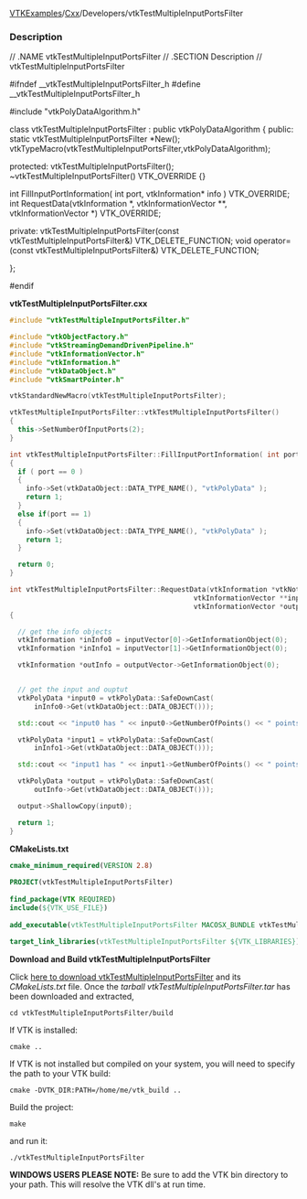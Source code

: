 [VTKExamples](Home)/[Cxx](Cxx)/Developers/vtkTestMultipleInputPortsFilter

### Description
<source lang="cpp">
// .NAME vtkTestMultipleInputPortsFilter
// .SECTION Description
// vtkTestMultipleInputPortsFilter

#ifndef __vtkTestMultipleInputPortsFilter_h
#define __vtkTestMultipleInputPortsFilter_h

#include "vtkPolyDataAlgorithm.h"

class vtkTestMultipleInputPortsFilter : public vtkPolyDataAlgorithm
{
public:
  static vtkTestMultipleInputPortsFilter *New();
  vtkTypeMacro(vtkTestMultipleInputPortsFilter,vtkPolyDataAlgorithm);

protected:
  vtkTestMultipleInputPortsFilter();
  ~vtkTestMultipleInputPortsFilter() VTK_OVERRIDE {}

  int FillInputPortInformation( int port, vtkInformation* info ) VTK_OVERRIDE;
  int RequestData(vtkInformation *, vtkInformationVector **, vtkInformationVector *) VTK_OVERRIDE;

private:
  vtkTestMultipleInputPortsFilter(const vtkTestMultipleInputPortsFilter&) VTK_DELETE_FUNCTION;
  void operator=(const vtkTestMultipleInputPortsFilter&) VTK_DELETE_FUNCTION;

};

#endif
</source>

**vtkTestMultipleInputPortsFilter.cxx**
```c++
#include "vtkTestMultipleInputPortsFilter.h"

#include "vtkObjectFactory.h"
#include "vtkStreamingDemandDrivenPipeline.h"
#include "vtkInformationVector.h"
#include "vtkInformation.h"
#include "vtkDataObject.h"
#include "vtkSmartPointer.h"

vtkStandardNewMacro(vtkTestMultipleInputPortsFilter);

vtkTestMultipleInputPortsFilter::vtkTestMultipleInputPortsFilter()
{
  this->SetNumberOfInputPorts(2);
}

int vtkTestMultipleInputPortsFilter::FillInputPortInformation( int port, vtkInformation* info )
{
  if ( port == 0 )
  {
    info->Set(vtkDataObject::DATA_TYPE_NAME(), "vtkPolyData" );
    return 1;
  }
  else if(port == 1)
  {
    info->Set(vtkDataObject::DATA_TYPE_NAME(), "vtkPolyData" );
    return 1;
  }

  return 0;
}

int vtkTestMultipleInputPortsFilter::RequestData(vtkInformation *vtkNotUsed(request),
                                             vtkInformationVector **inputVector,
                                             vtkInformationVector *outputVector)
{

  // get the info objects
  vtkInformation *inInfo0 = inputVector[0]->GetInformationObject(0);
  vtkInformation *inInfo1 = inputVector[1]->GetInformationObject(0);

  vtkInformation *outInfo = outputVector->GetInformationObject(0);


  // get the input and ouptut
  vtkPolyData *input0 = vtkPolyData::SafeDownCast(
      inInfo0->Get(vtkDataObject::DATA_OBJECT()));

  std::cout << "input0 has " << input0->GetNumberOfPoints() << " points." << std::endl;

  vtkPolyData *input1 = vtkPolyData::SafeDownCast(
      inInfo1->Get(vtkDataObject::DATA_OBJECT()));

  std::cout << "input1 has " << input1->GetNumberOfPoints() << " points." << std::endl;

  vtkPolyData *output = vtkPolyData::SafeDownCast(
      outInfo->Get(vtkDataObject::DATA_OBJECT()));

  output->ShallowCopy(input0);

  return 1;
}
```
**CMakeLists.txt**
```cmake
cmake_minimum_required(VERSION 2.8)
 
PROJECT(vtkTestMultipleInputPortsFilter)
 
find_package(VTK REQUIRED)
include(${VTK_USE_FILE})
 
add_executable(vtkTestMultipleInputPortsFilter MACOSX_BUNDLE vtkTestMultipleInputPortsFilter.cxx)
 
target_link_libraries(vtkTestMultipleInputPortsFilter ${VTK_LIBRARIES})
```

**Download and Build vtkTestMultipleInputPortsFilter**

Click [here to download vtkTestMultipleInputPortsFilter](https://github.com/lorensen/VTKWikiExamplesTarballs/raw/master/vtkTestMultipleInputPortsFilter.tar) and its *CMakeLists.txt* file.
Once the *tarball vtkTestMultipleInputPortsFilter.tar* has been downloaded and extracted,
```
cd vtkTestMultipleInputPortsFilter/build 
```
If VTK is installed:
```
cmake ..
```
If VTK is not installed but compiled on your system, you will need to specify the path to your VTK build:
```
cmake -DVTK_DIR:PATH=/home/me/vtk_build ..
```
Build the project:
```
make
```
and run it:
```
./vtkTestMultipleInputPortsFilter
```
**WINDOWS USERS PLEASE NOTE:** Be sure to add the VTK bin directory to your path. This will resolve the VTK dll's at run time.

